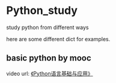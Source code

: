 # Python_study
study python from different ways

here are some different dict for examples.

## basic python by mooc
video url: [《Python语言基础与应用》](https://www.icourse163.org/course/PKU-1003479006#/info)